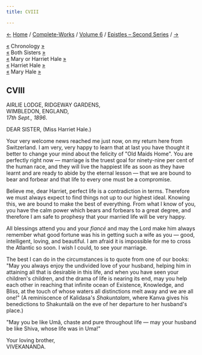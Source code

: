 ```yaml
---
title: CVIII

---
```

<div>

[←](107_mrs_bull.htm) [Home](../../../index.htm) /
[Complete-Works](../../complete_works.htm) / [Volume
6](../volume_6_contents.htm) / [Epistles – Second
Series](epistles_second_series_contents.htm) / [→](109_joe_joe.htm)

  

[«](../../volume_8/epistles_fourth_series/084_friend.htm) Chronology
[»](../../volume_8/epistles_fourth_series/085_sister.htm)  
[«](../../volume_8/epistles_fourth_series/077_babies.htm) Both Sisters
[»](116_sisters.htm)  
[«](../../volume_8/epistles_fourth_series/085_sister.htm) Mary or
Harriet Hale [»](112_mary.htm)  
[«](../../volume_8/epistles_fourth_series/077_babies.htm) Harriet Hale
[»](116_sisters.htm)  
[«](../../volume_8/epistles_fourth_series/085_sister.htm) Mary Hale
[»](112_mary.htm)

## CVIII

AIRLIE LODGE, RIDGEWAY GARDENS,  
WIMBLEDON, ENGLAND,  
*17th Sept., 1896*.

DEAR SISTER, (Miss Harriet Hale.)

Your very welcome news reached me just now, on my return here from
Switzerland. I am very, very happy to learn that at last you have
thought it better to change your mind about the felicity of "Old Maids
Home". You are perfectly right now — marriage is the truest goal for
ninety-nine per cent of the human race, and they will live the happiest
life as soon as they have learnt and are ready to abide by the eternal
lesson — that we are bound to bear and forbear and that life to every
one must be a compromise.

Believe me, dear Harriet, perfect life is a contradiction in terms.
Therefore we must always expect to find things not up to our highest
ideal. Knowing this, we are bound to make the best of everything. From
what I know of you, you have the calm power which bears and forbears to
a great degree, and therefore I am safe to prophesy that your married
life will be very happy.

All blessings attend you and your *fiancé* and may the Lord make him
always remember what good fortune was his in getting such a wife as you
— good, intelligent, loving, and beautiful. I am afraid it is impossible
for me to cross the Atlantic so soon. I wish I could, to see your
marriage.

The best I can do in the circumstances is to quote from one of our
books: "May you always enjoy the undivided love of your husband, helping
him in attaining all that is desirable in this life, and when you have
seen your children's children, and the drama of life is nearing its end,
may you help each other in reaching that infinite ocean of Existence,
Knowledge, and Bliss, at the touch of whose waters all distinctions melt
away and we are all one!" (A reminiscence of Kalidasa's *Shakuntalam*,
where Kanva gives his benedictions to Shakuntalâ on the eve of her
departure to her husband's place.)

"May you be like Umâ, chaste and pure throughout life — may your husband
be like Shiva, whose life was in Uma!"

Your loving brother,  
VIVEKANANDA.

</div>
